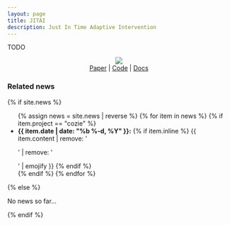 ```yaml
---
layout: page
title: JITAI
description: Just In Time Adaptive Intervention
---
```


TODO

<center>
  <img src="/assets/img/cozie.png"> <br />
   <a href="https://iopscience.iop.org/article/10.1088/1742-6596/1343/1/012145/meta">Paper</a> |
   <a href="https://github.com/cozie-app">Code</a> |
   <a href="https://cozie.app/">Docs</a>
</center>

<div>
<h3> Related news</h3>
  {% if site.news  %}
    <ul>
    {% assign news = site.news | reverse %}
    {% for item in news %}
      {% if item.project == "cozie" %}
      <li>
        <strong>{{ item.date | date: "%b %-d, %Y" }}:</strong>
          {% if item.inline %}
            {{ item.content | remove: '<p>' | remove: '</p>' | emojify }}
          {% endif %}
      </li>
      {% endif %}
    {% endfor %}
    </ul>
  {% else %}
    <p>No news so far...</p>
  {% endif %}
</div>
